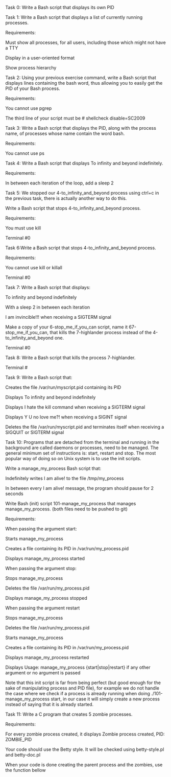 Task 0: Write a Bash script that displays its own PID

Task 1: Write a Bash script that displays a list of currently running processes.

Requirements:

Must show all processes, for all users, including those which might not have a TTY

Display in a user-oriented format

Show process hierarchy

Task 2: Using your previous exercise command, write a Bash script that displays lines containing the bash word, thus allowing you to easily get the PID of your Bash process.

Requirements:

You cannot use pgrep

The third line of your script must be # shellcheck disable=SC2009

Task 3: Write a Bash script that displays the PID, along with the process name, of processes whose name contain the word bash.

Requirements:

You cannot use ps



Task 4: Write a Bash script that displays To infinity and beyond indefinitely.

Requirements:

In between each iteration of the loop, add a sleep 2

Task 5: We stopped our 4-to_infinity_and_beyond process using ctrl+c in the previous task, there is actually another way to do this.

Write a Bash script that stops 4-to_infinity_and_beyond process.

Requirements:

You must use kill

Terminal #0

Task 6:Write a Bash script that stops 4-to_infinity_and_beyond process.

Requirements:

You cannot use kill or killall

Terminal #0

Task 7: Write a Bash script that displays:

To infinity and beyond indefinitely

With a sleep 2 in between each iteration

I am invincible!!! when receiving a SIGTERM signal

Make a copy of your 6-stop_me_if_you_can script, name it 67-stop_me_if_you_can, that kills the 7-highlander process instead of the 4-to_infinity_and_beyond one.

Terminal #0

Task 8: Write a Bash script that kills the process 7-highlander.

Terminal #

Task 9: Write a Bash script that:

Creates the file /var/run/myscript.pid containing its PID

Displays To infinity and beyond indefinitely

Displays I hate the kill command when receiving a SIGTERM signal

Displays Y U no love me?! when receiving a SIGINT signal

Deletes the file /var/run/myscript.pid and terminates itself when receiving a SIGQUIT or SIGTERM signal

Task 10: Programs that are detached from the terminal and running in the background are called daemons or processes, need to be managed. The general minimum set of instructions is: start, restart and stop. The most popular way of doing so on Unix system is to use the init scripts.

Write a manage_my_process Bash script that:

Indefinitely writes I am alive! to the file /tmp/my_process

In between every I am alive! message, the program should pause for 2 seconds

Write Bash (init) script 101-manage_my_process that manages manage_my_process. (both files need to be pushed to git)

Requirements:

When passing the argument start:

Starts manage_my_process

Creates a file containing its PID in /var/run/my_process.pid

Displays manage_my_process started

When passing the argument stop:

Stops manage_my_process

Deletes the file /var/run/my_process.pid

Displays manage_my_process stopped

When passing the argument restart

Stops manage_my_process

Deletes the file /var/run/my_process.pid

Starts manage_my_process

Creates a file containing its PID in /var/run/my_process.pid

Displays manage_my_process restarted

Displays Usage: manage_my_process {start|stop|restart} if any other argument or no argument is passed

Note that this init script is far from being perfect (but good enough for the sake of manipulating process and PID file), for example we do not handle the case where we check if a process is already running when doing ./101-manage_my_process start, in our case it will simply create a new process instead of saying that it is already started.

Task 11: Write a C program that creates 5 zombie processes.

Requirements:

For every zombie process created, it displays Zombie process created, PID: ZOMBIE_PID

Your code should use the Betty style. It will be checked using betty-style.pl and betty-doc.pl

When your code is done creating the parent process and the zombies, use the function bellow

